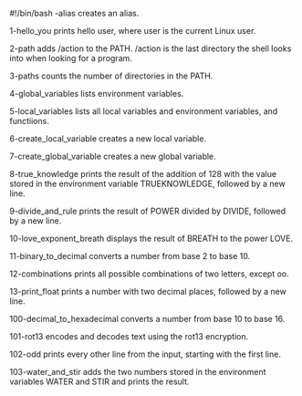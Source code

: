 #!/bin/bash
 -alias creates an alias.







1-hello_you prints hello user, where user is the current Linux user.







2-path adds /action to the PATH. /action is the last directory the shell looks into when looking for a program.







3-paths counts the number of directories in the PATH.







4-global_variables lists environment variables.







5-local_variables lists all local variables and environment variables, and functiions.







6-create_local_variable creates a new local variable.







7-create_global_variable creates a new global variable.







8-true_knowledge prints the result of the addition of 128 with the value stored in the environment variable TRUEKNOWLEDGE, followed by a new line.







9-divide_and_rule prints the result of POWER divided by DIVIDE, followed by a new line.







10-love_exponent_breath displays the result of BREATH to the power LOVE.







11-binary_to_decimal converts a number from base 2 to base 10.







12-combinations prints all possible combinations of two letters, except oo.







13-print_float prints a number with two decimal places, followed by a new line.







100-decimal_to_hexadecimal converts a number from base 10 to base 16.







101-rot13 encodes and decodes text using the rot13 encryption.







102-odd prints every other line from the input, starting with the first line.







103-water_and_stir adds the two numbers stored in the environment variables WATER and STIR and prints the result.








